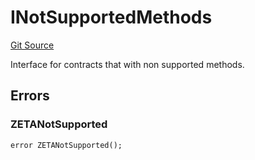 # INotSupportedMethods
[Git Source](https://github.com/zeta-chain/protocol-contracts/blob/3d536cb237e91172634240b520e138c216b41a29/contracts/Errors.sol)

Interface for contracts that with non supported methods.


## Errors
### ZETANotSupported

```solidity
error ZETANotSupported();
```

